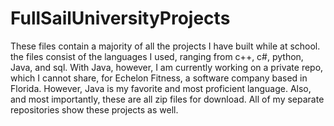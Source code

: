 # FullSailUniversityProjects
These files contain a majority of all the projects I have built while at school. the files consist of the languages I used, ranging from c++, c#, python, Java, and sql. With Java, however, I am currently working on a private repo, which I cannot share,  for Echelon Fitness, a software company based in Florida. However, Java is my favorite and most proficient  language. Also, and most importantly, these are all zip files for download. All of my separate repositories show these projects as well.
